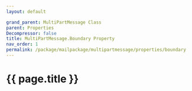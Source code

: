 ```yaml
---
layout: default

grand_parent: MultiPartMessage Class
parent: Properties
Decompressor: false
title: MultiPartMessage.Boundary Property
nav_order: 1
permalink: /package/mailpackage/multipartmessage/properties/boundary
---
```

# {{ page.title }}